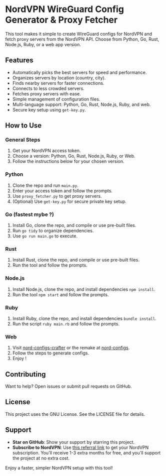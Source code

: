 # NordVPN WireGuard Config Generator & Proxy Fetcher  

This tool makes it simple to create WireGuard configs for NordVPN and fetch proxy servers from the NordVPN API. Choose from Python, Go, Rust, Node.js, Ruby, or a web app version.  

## Features  

- Automatically picks the best servers for speed and performance.  
- Organizes servers by location (country, city).  
- Finds nearby servers for faster connections.  
- Connects to less crowded servers.  
- Fetches proxy servers with ease.  
- Simple management of configuration files.  
- Multi-language support: Python, Go, Rust, Node.js, Ruby, and web.  
- Secure key setup using `get-key.py`.  

## How to Use  

### General Steps  
1. Get your NordVPN access token.  
2. Choose a version: Python, Go, Rust, Node.js, Ruby, or Web.  
3. Follow the instructions below for your chosen version.  

### Python  
1. Clone the repo and run `main.py`.  
2. Enter your access token and follow the prompts.  
3. Use `proxy_fetcher.py` to get proxy servers.  
4. (Optional) Use `get-key.py` for secure private key setup.  

### Go (fastest mybe ?)  
1. Install Go, clone the repo, and compile or use pre-built files.
2. Run `go tidy` to organize dependencies.
3. Use `go run main.go` to execute.  

### Rust  
1. Install Rust, clone the repo, and compile or use pre-built files.  
2. Run the tool and follow the prompts.  

### Node.js  
1. Install Node.js, clone the repo, and install dependencies `npm install`.  
2. Run the tool `npm start` and follow the prompts.  

### Ruby  
1. Install Ruby, clone the repo, and install dependencies `bundle install`.  
2. Run the script `ruby main.rb` and follow the prompts.  

### Web  
1. Visit [nord-configs-crafter](https://wg-nord.pages.dev/) or the remake at [nord-configs](https://nord-configs.onrender.com/). 
2. Follow the steps to generate configs.
3. Enjoy !

## Contributing  
Want to help? Open issues or submit pull requests on GitHub.  

## License  
This project uses the GNU License. See the LICENSE file for details.  

## Support  
- **Star on GitHub**: Show your support by starring this project.  
- **Subscribe to NordVPN**: Use [this referral link](https://ref.nordvpn.com/MXIVDoJGpKT) to get your NordVPN subscription. You'll receive 1-3 extra months for free, and you'll support the project at no extra cost.

Enjoy a faster, simpler NordVPN setup with this tool!  
